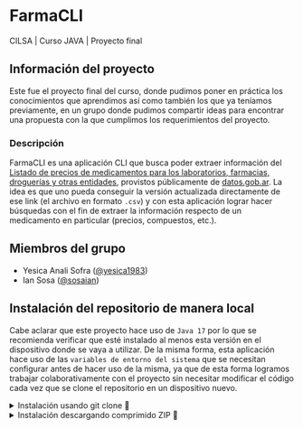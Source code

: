 # FarmaCLI

CILSA | Curso JAVA | Proyecto final

## Información del proyecto

Este fue el proyecto final del curso, donde pudimos poner en práctica los conocimientos que aprendimos así como también los que ya teníamos previamente, en un grupo donde pudimos compartir ideas para encontrar una propuesta con la que cumplimos los requerimientos del proyecto.

### Descripción

FarmaCLI es una aplicación CLI que busca poder extraer información del [Listado de precios de medicamentos para los laboratorios, farmacias, droguerías y otras entidades](https://datos.gob.ar/dataset/pami-listado-precios-medicamentos-para-entidades/archivo/pami_59b035cf-09b3-4058-b06b-8e49b99fa698), provistos públicamente de [datos.gob.ar](https://datos.gob.ar/). La idea es que uno pueda conseguir la versión actualizada directamente de ese link (el archivo en formato `.csv`) y con esta aplicación lograr hacer búsquedas con el fin de extraer la información respecto de un medicamento en particular (precios, compuestos, etc.).

## Miembros del grupo

* Yesica Anali Sofra ([@yesica1983](https://github.com/yesica1983))
* Ian Sosa ([@sosaian](https://github.com/sosaian))

## Instalación del repositorio de manera local

Cabe aclarar que este proyecto hace uso de `Java 17` por lo que se recomienda verificar que esté instalado al menos esta versión en el dispositivo donde se vaya a utilizar. De la misma forma, esta aplicación hace uso de las `variables de entorno del sistema` que se necesitan configurar antes de hacer uso de la misma, ya que de esta forma logramos trabajar colaborativamente con el proyecto sin necesitar modificar el código cada vez que se clone el repositorio en un dispositivo nuevo.

<details>
  <summary>Instalación usando git clone 🔧</summary>

### Cómo clonar el proyecto

Sigue estos pasos para clonar el repositorio e instalar las dependencias necesarias:

1. **Clonar el repositorio**
   Ejecuta el siguiente comando en tu terminal, reemplazando `URL_DEL_PROYECTO` por el enlace del proyecto:

```sh
git clone URL_DEL_PROYECTO
```
</details>

<details>
  <summary>Instalación descargando comprimido ZIP 🔧</summary>

## Instalación descargando comprimido ZIP 🔧

### Cómo descargar el proyecto

Sigue estos pasos para clonar el repositorio e instalar las dependencias necesarias:

1. **Descargar el proyecto en formato ZIP**
   Ir a “code” > download ZIP

2. **Descomprimir el archivo**
</details>
